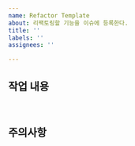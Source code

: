 ```yaml
---
name: Refactor Template
about: 리팩토링할 기능을 이슈에 등록한다.
title: ''
labels: ''
assignees: ''

---
```


## 작업 내용

<br/>

## 주의사항
